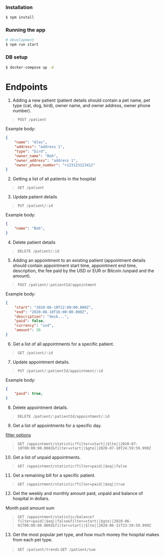 ### Installation

```bash
$ npm install
```

### Running the app

```bash
# development
$ npm run start
```

### DB setup

```bash
$ docker-compose up -d
```
# Endpoints 
1. Adding a new patient (patient details should contain a pet name, pet type (cat, dog, bird), owner name, and owner address, owner phone number).
> `POST /patient`

Example body:
```json 
{
    "name": "Alex",
    "address": "address 1",
    "type": "bird",
    "owner_name": "Bob",
    "owner_address": "address 1",
    "owner_phone_number": "+123123123412"
}
```
2. Getting a list of all patients in the hospital 
> `GET /patient`
3. Update patient details 
> `PUT /patient/:id`

Example body:
```json 
{
    "name": "Bob",
}
```
4. Delete patient details
> `DELETE /patient/:id`
5. Adding an appointment to an existing patient (appointment details should contain appointment start time, appointment end time, description, the fee paid by the USD or EUR or Bitcoin /unpaid and the amount).
> `POST /patient/:patientId/appointment`

Example body:
```json 
{
    "start": "2020-06-10T12:00:00.000Z",
    "end": "2020-06-10T16:00:00.000Z",
    "description": "desk...",
    "paid": false,
    "currency": "usd",
    "amount": 30
}
```
6. Get a list of all appointments for a specific patient. 
> `GET /patient/:id`
7. Update appointment details.
> `PUT /patient/:patientId/appointment/:id`

Example body:
```json 
{
    "paid": true,
}
```
8. Delete appointment details.
> `DELETE /patient/:patientId/appointment/:id`
9. Get a list of appointments for a specific day. 

[filter options](https://github.com/nestjsx/crud/wiki/Requests#filter-conditions)

> `GET /appointment/statistic?filter=start||$lte||2020-07-10T00:00:00.000Z&filter=start||$gte||2020-07-10T24:59:59.999Z`
10. Get a list of unpaid appointments.
> `GET /appointment/statistic?filter=paid||$eq||false`
11. Get a remaining bill for a specific patient.  
> `GET /appointment/statistic?filter=paid||$eq||true`
12. Get the weekly and monthly amount paid, unpaid and balance of hospital in dollars.

Month paid amount sum
> `GET /appointment/statistic/balance?filter=paid||$eq||false&filter=start||$gte||2020-06-01T00:00:00.000Z&filter=start||$lte||2020-06-31T23:59:59.999Z`
13. Get the most popular pet type, and how much money the hospital makes from each pet type.
> `GET /patient/trends`
> `GET /patient/sum`
